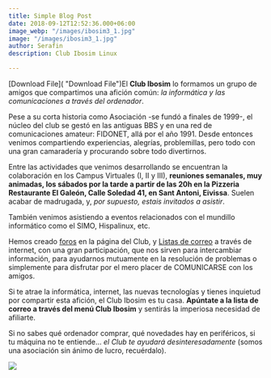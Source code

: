 ```yaml
---
title: Simple Blog Post
date: 2018-09-12T12:52:36.000+06:00
image_webp: "/images/ibosim3_1.jpg"
image: "/images/ibosim3_1.jpg"
author: Serafin
description: Club Ibosim Linux

---
```

[Download File]( "Download File")El **Club Ibosim** lo formamos un grupo de amigos que compartimos una afición común: _la informática y las comunicaciones a través del ordenador_.

Pese a su corta historia como Asociación -se fundó a finales de 1999-, el núcleo del club se gestó en las antiguas BBS y en una red de comunicaciones amateur: FIDONET, allá por el año 1991. Desde entonces venimos compartiendo experiencias, alegrías, problemillas, pero todo con una gran camaradería y procurando sobre todo divertirnos.

Entre las actividades que venimos desarrollando se encuentran la colaboración en los Campus Virtuales (I, II y III), **reuniones semanales, muy animadas, los sábados por la tarde a partir de las 20h en la Pizzeria Restaurante El Galeón, Calle Soledad 41, en Sant Antoni, Eivissa**. Suelen acabar de madrugada, y, _por supuesto, estais invitados a asistir_.

También venimos asistiendo a eventos relacionados con el mundillo informático como el SIMO, Hispalinux, etc.

Hemos creado [foros](http://www.clubibosim.org/smf) en la página del Club, y [Listas de correo](http://www.clubibosim.org/mailman/listinfo/club_clubibosim.org) a través de internet, con una gran participación, que nos sirven para intercambiar información, para ayudarnos mutuamente en la resolución de problemas o simplemente para disfrutar por el mero placer de COMUNICARSE con los amigos.

Si te atrae la informática, internet, las nuevas tecnologías y tienes inquietud por compartir esta afición, el Club Ibosim es tu casa. **Apúntate a la lista de correo a través del menú Club Ibosim** y sentirás la imperiosa necesidad de afiliarte.

Si no sabes qué ordenador comprar, qué novedades hay en periféricos, si tu máquina no te entiende… _el Club te ayudará desinteresadamente_ (somos una asociación sin ánimo de lucro, recuérdalo).

![](/images/logclub.gif)